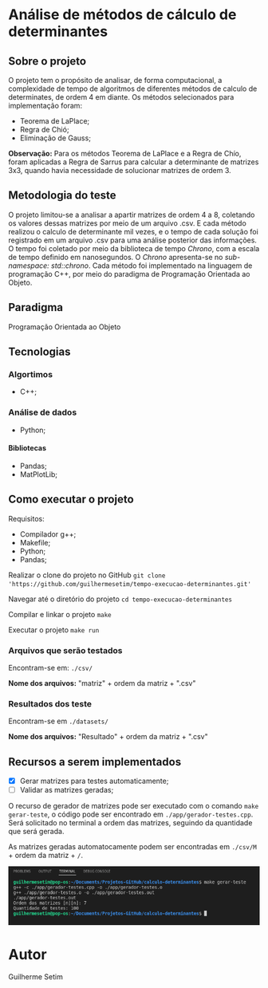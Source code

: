 # Análise de métodos de cálculo de determinantes

## Sobre o projeto

O projeto tem o propósito de analisar, de forma computacional, a complexidade de tempo de algoritmos de diferentes métodos de calculo de determinates, de ordem 4 em diante. Os métodos selecionados para implementação foram:

- Teorema de LaPlace;
- Regra de Chió;
- Eliminação de Gauss;

**Observação:** Para os métodos Teorema de LaPlace e a Regra de Chío, foram aplicadas a Regra de Sarrus para calcular a determinante de matrizes 3x3, quando havia necessidade de solucionar matrizes de ordem 3.

## Metodologia do teste
O projeto limitou-se a analisar a apartir matrizes de ordem 4 a 8, coletando os valores dessas matrizes por meio de um arquivo .csv. E cada método realizou o calculo de determinante mil vezes, e o tempo de cada solução foi registrado em um arquivo .csv para uma análise posterior das informações.
O tempo foi coletado por meio da biblioteca de tempo *Chrono*, com a escala de tempo definido em nanosegundos. O *Chrono* apresenta-se no *sub-namespace: std::chrono*.
Cada método foi implementado na linguagem de programação C++, por meio do paradigma de Programação Orientada ao Objeto.

## Paradigma
Programação Orientada ao Objeto

## Tecnologias

### Algortimos
- C++;

### Análise de dados
- Python;

#### Bibliotecas
- Pandas;
- MatPlotLib;


## Como executar o projeto
Requisitos:

- Compilador g++;
- Makefile;
- Python;
- Pandas;

Realizar o clone do projeto no GitHub
`git clone 'https://github.com/guilhermesetim/tempo-execucao-determinantes.git' `

Navegar até o diretório do projeto
`cd tempo-execucao-determinantes`

Compilar e linkar o projeto
`make`

Executar o projeto
`make run`

### Arquivos que serão testados
Encontram-se em: `./csv/`

**Nome dos arquivos:** "matriz" + ordem da matriz + ".csv"

### Resultados dos teste
Encontram-se em `./datasets/`

**Nome dos arquivos:** "Resultado" + ordem da matriz + ".csv"


## Recursos a serem implementados
- [x] Gerar matrizes para testes automaticamente;
- [ ] Validar as matrizes geradas;

O recurso de gerador de matrizes pode ser executado com o comando `make gerar-teste`, o código pode ser encontrado em `./app/gerador-testes.cpp`. Será solicitado no terminal a ordem das matrizes, seguindo da quantidade que será gerada.

As matrizes geradas automatocamente podem ser encontradas em `./csv/M` + ordem da matriz + `/`.

![gerador de testes automático](assets/gerador-teste.png)


# Autor

Guilherme Setim
